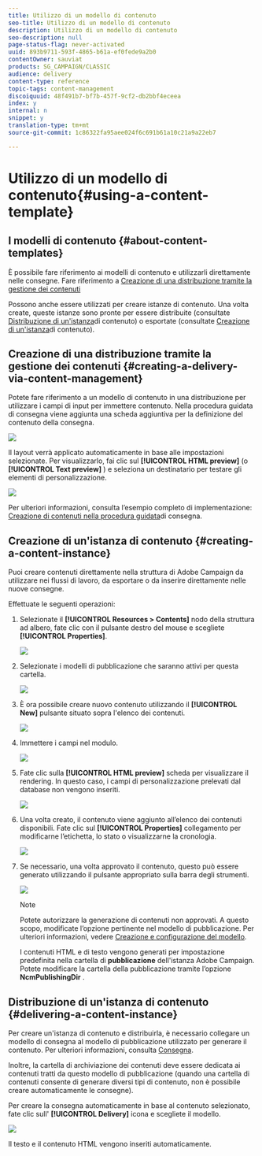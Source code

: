 ```yaml
---
title: Utilizzo di un modello di contenuto
seo-title: Utilizzo di un modello di contenuto
description: Utilizzo di un modello di contenuto
seo-description: null
page-status-flag: never-activated
uuid: 893b9711-593f-4865-b61a-ef0fede9a2b0
contentOwner: sauviat
products: SG_CAMPAIGN/CLASSIC
audience: delivery
content-type: reference
topic-tags: content-management
discoiquuid: 48f491b7-bf7b-457f-9cf2-db2bbf4eceea
index: y
internal: n
snippet: y
translation-type: tm+mt
source-git-commit: 1c86322fa95aee024f6c691b61a10c21a9a22eb7

---
```



# Utilizzo di un modello di contenuto{#using-a-content-template}

## I modelli di contenuto {#about-content-templates}

È possibile fare riferimento ai modelli di contenuto e utilizzarli direttamente nelle consegne. Fare riferimento a [Creazione di una distribuzione tramite la gestione dei contenuti](#creating-a-delivery-via-content-management)

Possono anche essere utilizzati per creare istanze di contenuto. Una volta create, queste istanze sono pronte per essere distribuite (consultate [Distribuzione di un&#39;istanza](#delivering-a-content-instance)di contenuto) o esportate (consultate [Creazione di un&#39;istanza](#creating-a-content-instance)di contenuto).

## Creazione di una distribuzione tramite la gestione dei contenuti {#creating-a-delivery-via-content-management}

Potete fare riferimento a un modello di contenuto in una distribuzione per utilizzare i campi di input per immettere contenuto. Nella procedura guidata di consegna viene aggiunta una scheda aggiuntiva per la definizione del contenuto della consegna.

![](assets/s_ncs_content_deliver_a_content.png)

Il layout verrà applicato automaticamente in base alle impostazioni selezionate. Per visualizzarlo, fai clic sul **[!UICONTROL HTML preview]** (o **[!UICONTROL Text preview]** ) e seleziona un destinatario per testare gli elementi di personalizzazione.

![](assets/s_ncs_content_deliver_a_content_html.png)

Per ulteriori informazioni, consulta l’esempio completo di implementazione: [Creazione di contenuti nella procedura guidata](../../delivery/using/use-case--creating-content-management.md#creating-content-in-the-delivery-wizard)di consegna.

## Creazione di un&#39;istanza di contenuto {#creating-a-content-instance}

Puoi creare contenuti direttamente nella struttura di Adobe Campaign da utilizzare nei flussi di lavoro, da esportare o da inserire direttamente nelle nuove consegne.

Effettuate le seguenti operazioni:

1. Selezionate il **[!UICONTROL Resources > Contents]** nodo della struttura ad albero, fate clic con il pulsante destro del mouse e scegliete **[!UICONTROL Properties]**.

   ![](assets/s_ncs_content_folder_properties.png)

1. Selezionate i modelli di pubblicazione che saranno attivi per questa cartella.

   ![](assets/s_ncs_content_folder_templates.png)

1. È ora possibile creare nuovo contenuto utilizzando il **[!UICONTROL New]** pulsante situato sopra l&#39;elenco dei contenuti.

   ![](assets/s_ncs_content_folder_create_a_template.png)

1. Immettere i campi nel modulo.

   ![](assets/s_ncs_content_folder_use_a_template.png)

1. Fate clic sulla **[!UICONTROL HTML preview]** scheda per visualizzare il rendering. In questo caso, i campi di personalizzazione prelevati dal database non vengono inseriti.

   ![](assets/s_ncs_content_folder_use_a_template_preview.png)

1. Una volta creato, il contenuto viene aggiunto all’elenco dei contenuti disponibili. Fate clic sul **[!UICONTROL Properties]** collegamento per modificarne l’etichetta, lo stato o visualizzarne la cronologia.

   ![](assets/s_ncs_content_folder_template_properties.png)

1. Se necessario, una volta approvato il contenuto, questo può essere generato utilizzando il pulsante appropriato sulla barra degli strumenti.

   ![](assets/s_ncs_content_folder_template_generate.png)

   >[!NOTE]
   >
   >Potete autorizzare la generazione di contenuti non approvati. A questo scopo, modificate l’opzione pertinente nel modello di pubblicazione. Per ulteriori informazioni, vedere [Creazione e configurazione del modello](../../delivery/using/publication-templates.md#creating-and-configuring-the-template).

   I contenuti HTML e di testo vengono generati per impostazione predefinita nella cartella di **pubblicazione** dell&#39;istanza Adobe Campaign. Potete modificare la cartella della pubblicazione tramite l’opzione **NcmPublishingDir** .

## Distribuzione di un&#39;istanza di contenuto {#delivering-a-content-instance}

Per creare un&#39;istanza di contenuto e distribuirla, è necessario collegare un modello di consegna al modello di pubblicazione utilizzato per generare il contenuto. Per ulteriori informazioni, consulta [Consegna](../../delivery/using/publication-templates.md#delivery).

Inoltre, la cartella di archiviazione dei contenuti deve essere dedicata ai contenuti tratti da questo modello di pubblicazione (quando una cartella di contenuti consente di generare diversi tipi di contenuto, non è possibile creare automaticamente le consegne).

Per creare la consegna automaticamente in base al contenuto selezionato, fate clic sull&#39; **[!UICONTROL Delivery]** icona e scegliete il modello.

![](assets/s_ncs_content_folder_create_the_delivery.png)

Il testo e il contenuto HTML vengono inseriti automaticamente.
